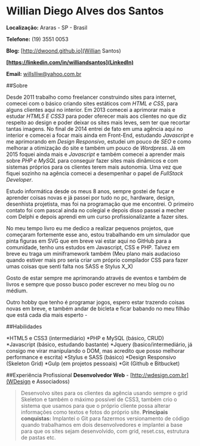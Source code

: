 # Willian Diego Alves dos Santos

**Localização:** Araras - SP - Brasil

**Telefone:** (19) 3551 0053

**Blog:** [http://dwoond.github.io](Willian Santos)

**[https://linkedin.com/in/williandsantos](LinkedIn)**

**Email:** willslliw@yahoo.com.br

##Sobre

Desde 2011 trabalho como freelancer construindo sites para internet, comecei com o básico criando sites estáticos com _HTML e CSS_, para alguns clientes aqui no interior.
Em 2013 comecei a aprimorar mais e estudar _HTML5 E CSS3_ para poder oferecer mais aos clientes no que diz respeito ao design e poder deixar os sites mais leves, sem ter que recortar tantas imagens.
No final de 2014 entrei de fato em uma agência aqui no interior e comecei a focar mais ainda em Front-End, estudando _Javascript_ e me aprimorando em _Design Responsivo_, estudei um pouco de _SEO_ e como melhorar a otimização do site e também um pouco de _Wordpress_.
Já em 2015 foquei ainda mais e _Javascript_ e também comecei a aprender mais sobre _PHP e MySQL_ para conseguir fazer sites mais dinâmicos e com sistemas próprios para os clientes terem mais autonomia. Uma vez que fiquei sozinho na agência comecei a desempenhar o papel de _FullStack Developer_.

Estudo informática desde os meus 8 anos, sempre gostei de fuçar e aprender coisas novas e já passei por tudo no pc, hardware, design, desenhista projetista, mas foi na programação que me encontrei. O primeiro contato foi com pascal ainda no colegial e depois disso passei a mecher com Delphi e depois aprendi em um curso profissionalizante a fazer sites.

No meu tempo livro eu me dedico a realizar pequenos projetos, que começaram fortemente esse ano, estou trabalhando em um simulador que pinta figuras em SVG que em breve vai estar aqui no GitHub para a comunidade, tenho uns estudos em Javascript, CSS e PHP. Talvez em breve eu traga um miniframework também (Meu plano mais audacioso quando estiver mais pro seria criar um próprio compilador CSS para fazer umas coisas que senti falta nos SASS e Stylus X_X)

Gosto de estar sempre me aprimorando através de eventos e também de livros e sempre que posso busco poder escrever no meu blog ou no médium.

Outro hobby que tenho é programar jogos, espero estar trazendo coisas novas em breve, e também andar de bicleta e ficar babando no meu filhão que está cada dia mais esperto *-*

##Habilidades

 *HTML5 e CSS3 (intermediário)
 *PHP e MySQL (básico, CRUD)
 *Javascript (básico, estudando bastante)
 *Jquery (basico/intermediário, já consigo me virar manipulando o DOM, mas acredito que posso melhorar performance e escrita)
 *Stylus e SASS (básico)
 *Design Responsivo (Skeleton Grid)
 *Gulp (em projetos pessoais)
 *Git (Github e Bitbucket)
 
 ##Experiência Profissional
 **Desenvolvedor Web** - [http://wdesign.com.br](WDesign e Associadoss)
 >Desenvolvo sites para os clientes da agência usando sempre o grid Skeleton e também o máximo possível de CSS3, também crio o sistema que usamos para que o próprio cliente possa alterar informações como textos e fotos do próprio site. **Principais conquistas:** Implantei o Git para fazermos versionamento de código quando trabalhamos em dois desenvolvedores e implantei a base para que os sites sejam desenvolvido, com grid, reset.css, estrutura de pastas etc.
 
 
 


